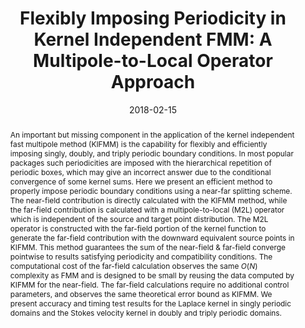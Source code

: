 ---
title: "Flexibly Imposing Periodicity in Kernel Independent FMM: A Multipole-to-Local Operator Approach"
date: 2018-02-15
authors: ["**Wen Yan**", "Michael Shelley"]
publication_types: ["2"]
publication: "*Journal of Computational Physics*"
doi: "10.1016/j.jcp.2017.11.012"
abstract: An important but missing component in the application of the kernel independent fast multipole method (KIFMM) is the capability for flexibly and efficiently imposing singly, doubly, and triply periodic boundary conditions. In most popular packages such periodicities are imposed with the hierarchical repetition of periodic boxes, which may give an incorrect answer due to the conditional convergence of some kernel sums. Here we present an efficient method to properly impose periodic boundary conditions using a near-far splitting scheme. The near-field contribution is directly calculated with the KIFMM method, while the far-field contribution is calculated with a multipole-to-local (M2L) operator which is independent of the source and target point distribution. The M2L operator is constructed with the far-field portion of the kernel function to generate the far-field contribution with the downward equivalent source points in KIFMM. This method guarantees the sum of the near-field & far-field converge pointwise to results satisfying periodicity and compatibility conditions. The computational cost of the far-field calculation observes the same $O(N)$ complexity as FMM and is designed to be small by reusing the data computed by KIFMM for the near-field. The far-field calculations require no additional control parameters, and observes the same theoretical error bound as KIFMM. We present accuracy and timing test results for the Laplace kernel in singly periodic domains and the Stokes velocity kernel in doubly and triply periodic domains.
---